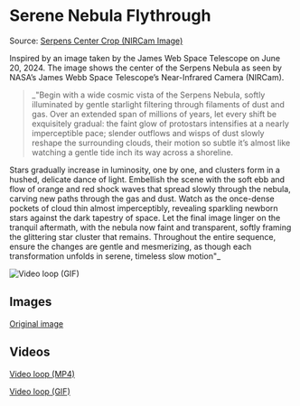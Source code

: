 # Serene Nebula Flythrough
Source: [Serpens Center Crop (NIRCam Image)](https://webbtelescope.org/contents/media/images/2024/115/01HYGKYF5SSD2744FSB1V6F9JS?itemsPerPage=100&page=1)

Inspired by an image taken by the James Web Space Telescope on June 20, 2024. The image shows the center of the Serpens Nebula as seen by NASA’s James Webb Space Telescope’s Near-Infrared Camera (NIRCam).

> _"Begin with a wide cosmic vista of the Serpens Nebula, softly illuminated by gentle starlight filtering through filaments of dust and gas. Over an extended span of millions of years, let every shift be exquisitely gradual: the faint glow of protostars intensifies at a nearly imperceptible pace; slender outflows and wisps of dust slowly reshape the surrounding clouds, their motion so subtle it’s almost like watching a gentle tide inch its way across a shoreline.

Stars gradually increase in luminosity, one by one, and clusters form in a hushed, delicate dance of light. Embellish the scene with the soft ebb and flow of orange and red shock waves that spread slowly through the nebula, carving new paths through the gas and dust. Watch as the once-dense pockets of cloud thin almost imperceptibly, revealing sparkling newborn stars against the dark tapestry of space. Let the final image linger on the tranquil aftermath, with the nebula now faint and transparent, softly framing the glittering star cluster that remains. Throughout the entire sequence, ensure the changes are gentle and mesmerizing, as though each transformation unfolds in serene, timeless slow motion"_

![Video loop (GIF)](./Serene-Nebula-Flythrough.gif)

## Images
[Original image](./Serpens-Nebula-Center.jpg)

## Videos
[Video loop (MP4)](./Serene-Nebula-Flythrough.mp4)

[Video loop (GIF)](./Serene-Nebula-Flythrough.gif)
